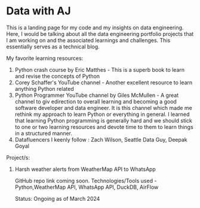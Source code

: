 # Data with AJ
This is a landing page for my code and my insights on data engineering. Here, I would be talking about all the data engineering portfolio projects that I am working on and the associated learnings and challenges. This essentially serves as a technical blog.

My favorite learning resources:
1. Python crash course by Eric Matthes - This is a superb book to learn and revise the concepts of Python
2. Corey Schaffer's YouTube channel - Another excellent resource to learn anything Python related
3. Python Programmer YouTube channel by Giles McMullen - A great channel to giv edirection to overall learning and becoming a good software developer and data engineer. It is this channel which made me rethink my approach to learn Python or everything in general. I learned that learning Python programming is generally hard and we should stick to one or two learning resources and devote time to them to learn things in a structured manner.
4. Datafluencers I keenly follow : Zach Wilson, Seattle Data Guy, Deepak Goyal

Project/s:
1. Harsh weather alerts from WeatherMap API to WhatsApp

   GitHub repo link coming soon.
   Technologies/Tools used - Python,WeatherMap API, WhatsApp API, DuckDB, AirFlow

   Status: Ongoing as of March 2024

